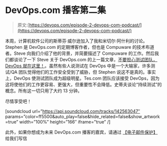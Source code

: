 # DevOps.com 播客第二集

> 原文:[https://devops.com/episode-2-devops-com-podcast/](https://devops.com/episode-2-devops-com-podcast/)

本周，计算机软件公司的斯蒂芬·威尔逊加入了我和米切尔·阿什利的讨论。Stephen 是 DevOps.com 的定期博客作者，但也是 Compuware 的技术布道者。Steve 向我们介绍了他的背景，并简要描述了 Compuware 的工作。然后我们都谈论了一下 Steve 关于 DevOps.com 的上一篇文章，[不要担心测试团队，DevOps 就在这里！](https://devops.com/uncategorized/dont-fear-testing-team-devops-is-here/)。虽然有些人说测试在 DevOps 中是一个大输家，许多测试/QA 团队觉得他们的工作安全受到了威胁，但 Stephen 说这不是真的。事实上，DevOps 使测试团队成为超级明星。Tes.com 团队应该接受 DevOps，因为这将使他们的工作更容易、更强大，但重要性不会降低。史蒂夫谈论“持续测试”的概念。所有这一切只用了大约 13 分钟。

尽情享受吧！

[soundcloud url=”https://api.soundcloud.com/tracks/142563047″ params=”color=ff5500&auto_play=false&hide_related=false&show_artwork=true” width=”100%” height=”166″ iframe=”true” /]

此外，如果你想成为未来 DevOps.com 播客的嘉宾，请通过 [【电子邮件保护】](/cdn-cgi/l/email-protection#2a425e5e5a591005054e4f5c455a5904494547055f44494b5e4f4d455843504f4e054e45445e074c4f4b58075e4f595e43444d075e4f4b47074e4f5c455a5907435907424f584f05) 给我们写信